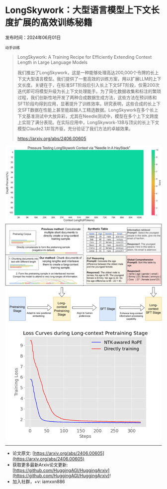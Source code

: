 # LongSkywork：大型语言模型上下文长度扩展的高效训练秘籍
发布时间：2024年06月01日

`动手训练`
> LongSkywork: A Training Recipe for Efficiently Extending Context Length in Large Language Models
>
> 我们推出了LongSkywork，这是一种能够处理高达200,000个令牌的长上下文大型语言模型。我们提供了一套高效的训练方案，用以扩展LLM的上下文长度。关键在于，在标准SFT阶段后引入长上下文SFT阶段，仅需200次迭代即可将模型升级为长上下文处理能手。为了简化数据收集和标注的繁琐过程，我们创新性地开发了两种合成数据生成方法，这些方法在预训练和SFT阶段均得到应用，显著提升了训练效率。研究表明，这些合成的长上下文SFT数据在性能上甚至能超越人工精选数据。LongSkywork在多个长上下文基准测试中大放异彩，尤其在Needle测试中，模型在多个上下文跨度上实现了满分表现。在实际应用中，LongSkywork-13B与顶尖的长上下文模型Claude2.1并驾齐驱，充分验证了我们方法的卓越效果。
>
> https://arxiv.org/abs/2406.00605

![](https://raw.githubusercontent.com/HuggingAGI/HuggingArxiv/main/paper_images/2406.00605/output.png)
![](https://raw.githubusercontent.com/HuggingAGI/HuggingArxiv/main/paper_images/2406.00605/x1.png)
![](https://raw.githubusercontent.com/HuggingAGI/HuggingArxiv/main/paper_images/2406.00605/traing_loss.png)

<hr />

- 论文原文: [https://arxiv.org/abs/2406.00605](https://arxiv.org/abs/2406.00605)
- 获取更多最新Arxiv论文更新: [https://github.com/HuggingAGI/HuggingArxiv](https://github.com/HuggingAGI/HuggingArxiv)!
- 加入社群，+v: iamxxn886
